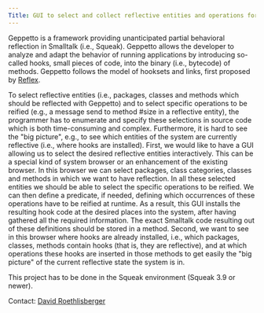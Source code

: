 ```yaml
---
Title: GUI to select and collect reflective entities and operations for Geppetto
---
```


Geppetto is a framework providing unanticipated partial behavioral reflection in Smalltalk (i.e., Squeak). Geppetto allows the developer to analyze and adapt the behavior of running applications by introducing so-called hooks, small pieces of code, into the binary (i.e., bytecode) of methods. Geppetto follows the model of hooksets and links, first proposed by [Reflex](http://reflex.dcc.uchile.cl/).

To select reflective entities (i.e., packages, classes and methods which should be reflected with Geppetto) and to select specific operations to be reified (e.g., a message send to method #size in a reflective entity), the programmer has to enumerate and specify these selections in source code which is both time-consuming and complex. Furthermore, it is hard to see the "big picture", e.g., to see which entities of the system are currently reflective (i.e., where hooks are installed). 
First, we would like to have a GUI allowing us to select the desired reflective entities interactively. This can be a special kind of system browser or an enhancement of the existing browser. In this browser we can select packages, class categories, classes and methods in which we want to have reflection. In all these selected entities we should be able to select the specific operations to be reified. We can then define a predicate, if needed, defining which occurrences of these operations have to be reified at runtime. As a result, this GUI installs the resulting hook code at the desired places into the system, after having gathered all the required information. The exact Smalltalk code resulting out of these definitions should be stored in a method.
Second, we want to see in this browser where hooks are already installed, i.e., which packages, classes, methods contain hooks (that is, they are reflective), and at which operations these hooks are inserted in those methods to get easily the "big picture" of the current reflective state the system is in.

This project has to be done in the Squeak environment (Squeak 3.9 or newer).

Contact: [David Roethlisberger](roethlis@iam.unibe.ch)
